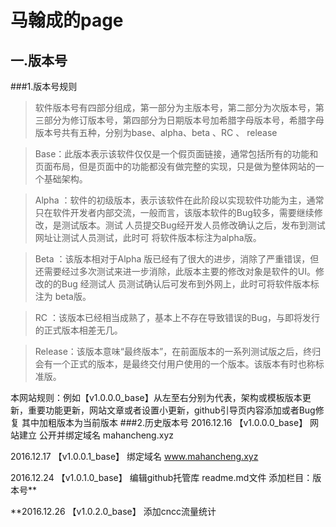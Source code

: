# 马翰成的page
## 一.版本号
###1.版本号规则
>软件版本号有四部分组成，第一部分为主版本号，第二部分为次版本号，第三部分为修订版本号，第四部分为日期版本号加希腊字母版本号，希腊字母版本号共有五种，分别为base、alpha、beta 、RC 、 release

>Base：此版本表示该软件仅仅是一个假页面链接，通常包括所有的功能和页面布局，但是页面中的功能都没有做完整的实现，只是做为整体网站的一个基础架构。

>Alpha ：软件的初级版本，表示该软件在此阶段以实现软件功能为主，通常只在软件开发者内部交流，一般而言，该版本软件的Bug较多，需要继续修改，是测试版本。测试    人员提交Bug经开发人员修改确认之后，发布到测试网址让测试人员测试，此时可                       将软件版本标注为alpha版。

>Beta ：该版本相对于Alpha 版已经有了很大的进步，消除了严重错误，但还需要经过多次测试来进一步消除，此版本主要的修改对象是软件的UI。修改的的Bug 经测试人    员测试确认后可发布到外网上，此时可将软件版本标注为 beta版。

>RC ：该版本已经相当成熟了，基本上不存在导致错误的Bug，与即将发行的正式版本相差无几。

>Release：该版本意味“最终版本”，在前面版本的一系列测试版之后，终归会有一个正式的版本，是最终交付用户使用的一个版本。该版本有时也称标准版。

本网站规则：例如【v1.0.0.0_base】从左至右分别为代表，架构或模板版本更新，重要功能更新，网站文章或者设置小更新，github引导页内容添加或者Bug修复
其中加粗版本为当前版本
###2.历史版本号
2016.12.16 【v1.0.0.0_base】 网站建立 公开并绑定域名 mahancheng.xyz

2016.12.17 【v1.0.0.1_base】 绑定域名 www.mahancheng.xyz 

2016.12.24 【v1.0.1.0_base】 编辑github托管库 readme.md文件 添加栏目：版本号**

**2016.12.26 【v1.0.2.0_base】 添加cncc流量统计
